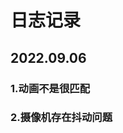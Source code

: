 # 日志记录 #
## 2022.09.06 ##
### 1.动画不是很匹配 ###
### 2.摄像机存在抖动问题 ###

<!-- # 1. 游戏整体逻辑 #
## 1.1. 出兵逻辑 ##
游戏会在两个阵营的固定区域在固定的频率中出兵。小兵只能沿着规定好的轨道进行行走，并按照各个防守塔的顺序向敌方进行进攻。
### 1.1.1. 需要注意的点 ###
对于固定出现的小兵来说，不适合在其死亡之后删除GameObject对象，而应该使用对象池来管理他们，当小兵死亡时，只是将该单位的GameObject的active设为false，当要进行出兵的时候，从对象池中抽取active为false的单位出现在固定区域。
### 1.1.2. 规定路径的寻路 ###
对于小兵来说，他们会固定的走上中下三条路线，不会穿越其中的任何一条，而Unity本身的Navigation导航系统不能对于一个地形进行分区，所以使用area对各个单位行走轨迹进行分区的方法就失败了。

在此，决定用**（伪）路径点寻路**的方法来控制小兵的行走轨迹，下面简单描述一下：

1. 因为小兵身上的行为树需要用到导航系统来对敌对目标进行导航，所以小兵的移动不能完全使用路径点寻路，所以这里加了个“伪”字
2. 对于上中下三条路，他们有一系列这条路上的路径点，当小兵没有遭遇战斗时，会沿着这些路径点进行行走，当小兵遭遇战斗，并且，战斗结束后，小兵会找到离他最近的一个路径点，然后走过去，然后又是沿着 路径点一路走。
3. 关键在于，如何判断小兵的战斗结束了，这里采用判断周围敌人的方法，当周围敌人数量为0，那么就是战斗结束了
4. 走到终点也是一种情况，当走到了路径点的终点，小兵将会停在终点处（一般将终点设置为离敌方基地很近，这样小兵停在终点就会自动向敌方基地进攻）

### 1.1.3. 如何实现路径点寻路 ###
1. 基于一个WayPointManager的MonoBehavior类来管理上中下三路的路径点（使用MonoBehavior的原因是可以在编辑器编辑路径点）
2. 使用一个WayPointUnit来管理 单位上中下路的寻路 、 下一个路径点的寻找 、 寻找自己最近的路径点 功能。
3. 理论上来说，只有要不断的攻打敌方基地的小兵才是需要路径点寻路的，其他野怪或者英雄依然使用unity自带的Navigation导航寻路。所以WayPointsUnit这个类是小兵独有的。但是，如果就此就为小兵设置一个单独的具体类，就未免太过麻烦，这里依旧把WayPointsUnit属性赋予CharacterMono类，只不过只有小兵才对其进行赋值，而其他单位这个属性值均为Null。
4. 使用路径点寻路要改写单位的行为树。之前我的小兵行为树策略是指定敌人进行攻击的行为树，但是因为指定敌人的话，行走路线不能固定，所以要将指定攻击三塔、基地的行为树改造成 沿着路径点 指定行走的行为树，其基本逻辑用以下伪代码实现。

		1 if(周围有敌人){
		2 	攻击、追击周围敌人
		3 	if(如果当前位置离最近的路径点距离大于X){
		4 		返回路径点，不管敌人
		5 	}
		6 }else{
		7 	沿着下一个路径点行走
		8 }

这个AI之所以可以顺利的进攻敌人的基地和三路塔,靠的是1-5行的第一个if,路径点规定一定会走到敌方塔或基地前,固小兵可以顺利进攻这几个位置.  
5. 最近路径点算法: 最近路径点的寻找是整个AI性能的关键之处,在这里,我将这个算法定义为如下情况:

从当前下标往下找,一直找到一个离自己最近的位置,那么"最近路径点"等于离自己最近的位置的路径点的下标+1,这里主要是为了小兵不会走回头路(那会看起来很怪).下面用伪代码来描述:

	for(int i=nowIndex+1;i<wayPoint.Count;i++){
		// 找到离自己最近的路径点的下标,赋值为 nearestPointIndex
	}
	// 将当前路径点(即下一步要走的位置)设置为最近的点的下一个坐标
	nowPoint = nearestPointIndex+1


# 2. 资源管理
## 2.1. 概述
首先要明确在MOBA游戏中,有什么数据/资源是需要我们从外部进行动态读取和更新的.
初步观察,应该是如下数据:

1. 每个单位的属性(hp/mp/攻击力等)
2. 每个单位的模型(各类.obj/.fbx文件)
3. 每个单位的各类贴图(漫反射贴图等)
4. 特效对象,比如好几个GameObject组合起来的特效(如explosion特效)
5. 技能/装备/状态属性(名称,各类属性的设置)
6. UI贴图纹理
7. 各类公式(单位攻击伤害公式,技能伤害公式等)
8. 各类动画、动作文件
9. 音效文件

其中1/5/7可以归类为游戏中的各类数据对象,在外部存储时可以以文本格式存储(即json/xml/excel等格式),这些数据是需要进行动态更新与读取的.(方便对游戏中的各类对象的属性进行实时编辑与修改,方便版本更新)

其中2/3/4/6/8/9为资源文件,可以将它们打包为Unity可以读取的形式(assetbundle或其他打包方法).

综上所述,本游戏主要有两类资源,他们分别是文本类型的资源(json/xml/excel等格式)和assetbunlde类型(或其他)的资源,其中特效对象(prefab)/贴图(texture)/模型(mesh)通过assetbundle打包到外部,方便策划添加/编辑/修改.

最后再通过Unity加载这两类资源到游戏中,通过输入框架,将这些数据/资源文件变为游戏中的各个对象. -->
